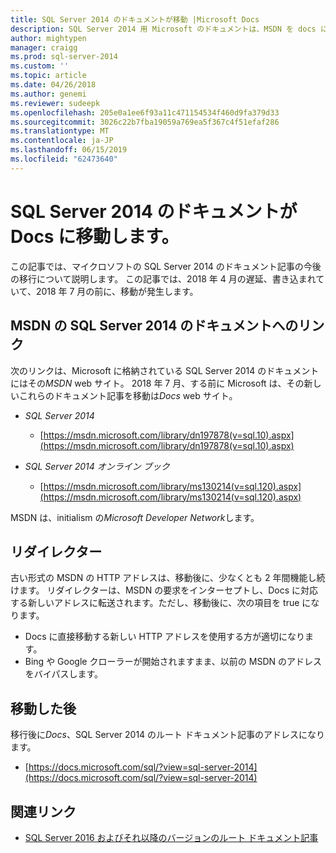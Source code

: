 ```yaml
---
title: SQL Server 2014 のドキュメントが移動 |Microsoft Docs
description: SQL Server 2014 用 Microsoft のドキュメントは、MSDN を docs にここから、2018 年 7 月の前に移動します。
author: mightypen
manager: craigg
ms.prod: sql-server-2014
ms.custom: ''
ms.topic: article
ms.date: 04/26/2018
ms.author: genemi
ms.reviewer: sudeepk
ms.openlocfilehash: 205e0a1ee6f93a11c471154534f460d9fa379d33
ms.sourcegitcommit: 3026c22b7fba19059a769ea5f367c4f51efaf286
ms.translationtype: MT
ms.contentlocale: ja-JP
ms.lasthandoff: 06/15/2019
ms.locfileid: "62473640"
---
```

# <a name="documentation-for-sql-server-2014-is-moving-to-docs"></a>SQL Server 2014 のドキュメントが Docs に移動します。

この記事では、マイクロソフトの SQL Server 2014 のドキュメント記事の今後の移行について説明します。 この記事では、2018 年 4 月の遅延、書き込まれていて、2018 年 7 月の前に、移動が発生します。

## <a name="links-to-sql-server-2014-documentation-on-msdn"></a>MSDN の SQL Server 2014 のドキュメントへのリンク

次のリンクは、Microsoft に格納されている SQL Server 2014 のドキュメントにはその*MSDN* web サイト。 2018 年 7 月、する前に Microsoft は、その新しいこれらのドキュメント記事を移動は*Docs* web サイト。

- *SQL Server 2014*
    - [https://msdn.microsoft.com/library/dn197878(v=sql.10).aspx](https://msdn.microsoft.com/library/dn197878(v=sql.10).aspx)

- *SQL Server 2014 オンライン ブック*
    - [https://msdn.microsoft.com/library/ms130214(v=sql.120).aspx](https://msdn.microsoft.com/library/ms130214(v=sql.120).aspx)

MSDN は、initialism の*Microsoft Developer Network*します。


## <a name="redirectors"></a>リダイレクター

古い形式の MSDN の HTTP アドレスは、移動後に、少なくとも 2 年間機能し続けます。 リダイレクターは、MSDN の要求をインターセプトし、Docs に対応する新しいアドレスに転送されます。ただし、移動後に、次の項目を true になります。

- Docs に直接移動する新しい HTTP アドレスを使用する方が適切になります。
- Bing や Google クローラーが開始されますまま、以前の MSDN のアドレスをバイパスします。


## <a name="after-the-move"></a>移動した後

移行後に*Docs*、SQL Server 2014 のルート ドキュメント記事のアドレスになります。

- [https://docs.microsoft.com/sql/?view=sql-server-2014](https://docs.microsoft.com/sql/?view=sql-server-2014)


## <a name="related-links"></a>関連リンク

- [SQL Server 2016 およびそれ以降のバージョンのルート ドキュメント記事](https://docs.microsoft.com/sql/?view=sql-server-2016)

